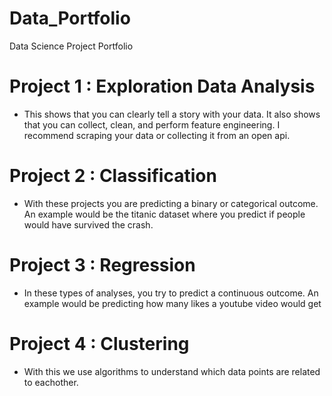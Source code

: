 # Data_Portfolio
Data Science Project Portfolio

# Project 1 : Exploration Data Analysis
- This shows that you can clearly tell a story with your data. It also shows that you can collect, clean, and perform feature   engineering. I recommend scraping your data or collecting it from an open api.
  

# Project 2 : Classification
- With these projects you are predicting a binary or categorical outcome. An example would be the titanic dataset where you predict if    people would have survived the crash. 
  

# Project 3 : Regression
-  In these types of analyses, you try to predict a continuous outcome. An example would be predicting how many likes a youtube video would get

# Project 4 : Clustering
- With this we use algorithms to understand which data points are related to eachother. 
